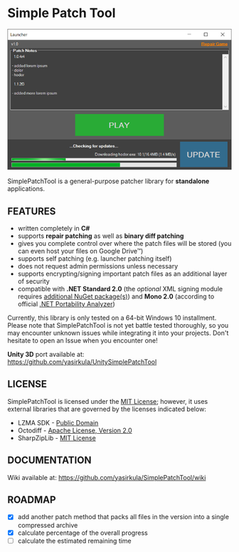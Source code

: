 # Simple Patch Tool

![screenshot](Images/launcher-winforms.png)

SimplePatchTool is a general-purpose patcher library for **standalone** applications.

## FEATURES

- written completely in **C#**
- supports **repair patching** as well as **binary diff patching**
- gives you complete control over where the patch files will be stored (you can even host your files on Google Drive™)
- supports self patching (e.g. launcher patching itself)
- does not request admin permissions unless necessary
- supports encrypting/signing important patch files as an additional layer of security
- compatible with **.NET Standard 2.0** (the *optional* XML signing module requires [additional NuGet package(s)](https://www.nuget.org/packages/System.Security.Cryptography.Xml/)) and **Mono 2.0** (according to official [.NET Portability Analyzer](https://docs.microsoft.com/en-us/dotnet/standard/analyzers/portability-analyzer))

Currently, this library is only tested on a 64-bit Windows 10 installment. Please note that SimplePatchTool is not yet battle tested thoroughly, so you may encounter unknown issues while integrating it into your projects. Don't hesitate to open an Issue when you encounter one!

**Unity 3D** port available at: https://github.com/yasirkula/UnitySimplePatchTool

## LICENSE

SimplePatchTool is licensed under the [MIT License](LICENSE); however, it uses external libraries that are governed by the licenses indicated below:

- LZMA SDK - [Public Domain](https://www.7-zip.org/sdk.html)
- Octodiff - [Apache License, Version 2.0](https://github.com/OctopusDeploy/Octodiff/blob/master/LICENSE.txt)
- SharpZipLib - [MIT License](https://github.com/icsharpcode/SharpZipLib/blob/master/LICENSE.txt)

## DOCUMENTATION

Wiki available at: https://github.com/yasirkula/SimplePatchTool/wiki

## ROADMAP

- [x] add another patch method that packs all files in the version into a single compressed archive
- [x] calculate percentage of the overall progress
- [ ] calculate the estimated remaining time
